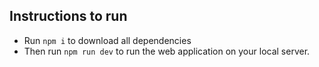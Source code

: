 ## Instructions to run

- Run `npm i` to download all dependencies
- Then run `npm run dev` to run the web application on your local server.
